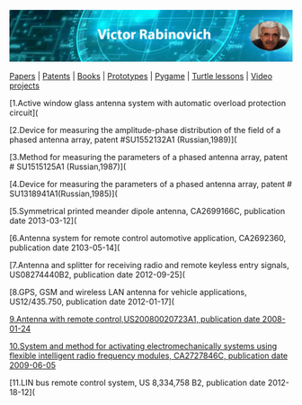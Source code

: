 
![Header Image](https://raw.githubusercontent.com/victenna/vrabinovich/main/Images/Header.png)

[Papers](papers.md) | [Patents](patents.md) | [Books](books.md) | [Prototypes](prototypes.md) | [Pygame](pygame.md) | [Turtle lessons](turtle_lessons.md) | [Video projects](video_projects.md)


[1.Active window glass antenna system with automatic overload protection circuit](

[2.Device for measuring the amplitude-phase distribution of the field of a phased antenna array, patent #SU1552132A1 (Russian,1989)](

[3.Method for measuring the parameters of a phased antenna array, patent # SU1515125A1 (Russian,1987)](

[4.Device for measuring the parameters of a phased antenna array, patent # SU1318941A1(Russian,1985)](

[5.Symmetrical printed meander dipole antenna, CA2699166C, publication date 2013-03-12](

[6.Antenna system for remote control automotive application, CA2692360, publication date 2103-05-14](

[7.Antenna and splitter for receiving radio and remote keyless entry signals, US08274440B2, publication date 2012-09-25](

[8.GPS, GSM and wireless LAN antenna for vehicle applications, US12/435.750, publication date 2012-01-17](

[9.Antenna with remote control,US20080020723A1, publication date 2008-01-24](https://github.com/victenna/vrabinovich/blob/main/Patents/11_LIN%20bus.pdf)

[10.System and method for activating electromechanically systems using flexible intelligent radio frequency modules, CA2727846C, publication date 2009-06-05](https://github.com/victenna/vrabinovich/blob/main/Patents/10_System%20and%20method%20for%20activating.pdf)

[11.LIN bus remote control system, US 8,334,758 B2, publication date 2012-18-12](

